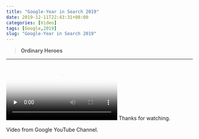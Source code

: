 ```yaml
---
title: "Google-Year in Search 2019"
date: 2019-12-11T22:43:31+08:00
categories: [Video]
tags: [Google,2019]
slug: "Google-Year in Search 2019"
---
```


> **Ordinary Heroes**

<!--more-->

---

<video id="video" controls="" preload="none" poster="https://dawnblog-1300625500.cos.ap-guangzhou.myqcloud.com/images/2019.12.11.jpg">
      <source id="mp4" src="https://dawnblog-1300625500.cos.ap-guangzhou.myqcloud.com/videos/Google--Year%20in%20Search%202019.mp4">
      </video>
Thanks for watching.

Video from Google YouTube Channel.